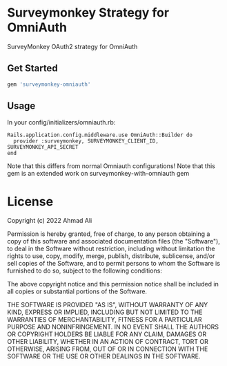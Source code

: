 # Surveymonkey Strategy for OmniAuth

SurveyMonkey OAuth2 strategy for OmniAuth
## Get Started
```ruby
gem 'surveymonkey-omniauth'
```
## Usage

In your config/initializers/omniauth.rb:


    Rails.application.config.middleware.use OmniAuth::Builder do
      provider :surveymonkey, SURVEYMONKEY_CLIENT_ID, SURVEYMONKEY_API_SECRET
    end

Note that this differs from normal Omniauth configurations!
Note that this gem is an extended work on surveymonkey-with-omniauth gem

# License

Copyright (c) 2022 Ahmad Ali

Permission is hereby granted, free of charge, to any person obtaining a copy of this software and associated documentation files (the "Software"), to deal in the Software without restriction, including without limitation the rights to use, copy, modify, merge, publish, distribute, sublicense, and/or sell copies of the Software, and to permit persons to whom the Software is furnished to do so, subject to the following conditions:

The above copyright notice and this permission notice shall be included in all copies or substantial portions of the Software.

THE SOFTWARE IS PROVIDED "AS IS", WITHOUT WARRANTY OF ANY KIND, EXPRESS OR IMPLIED, INCLUDING BUT NOT LIMITED TO THE WARRANTIES OF MERCHANTABILITY, FITNESS FOR A PARTICULAR PURPOSE AND NONINFRINGEMENT. IN NO EVENT SHALL THE AUTHORS OR COPYRIGHT HOLDERS BE LIABLE FOR ANY CLAIM, DAMAGES OR OTHER LIABILITY, WHETHER IN AN ACTION OF CONTRACT, TORT OR OTHERWISE, ARISING FROM, OUT OF OR IN CONNECTION WITH THE SOFTWARE OR THE USE OR OTHER DEALINGS IN THE SOFTWARE.
